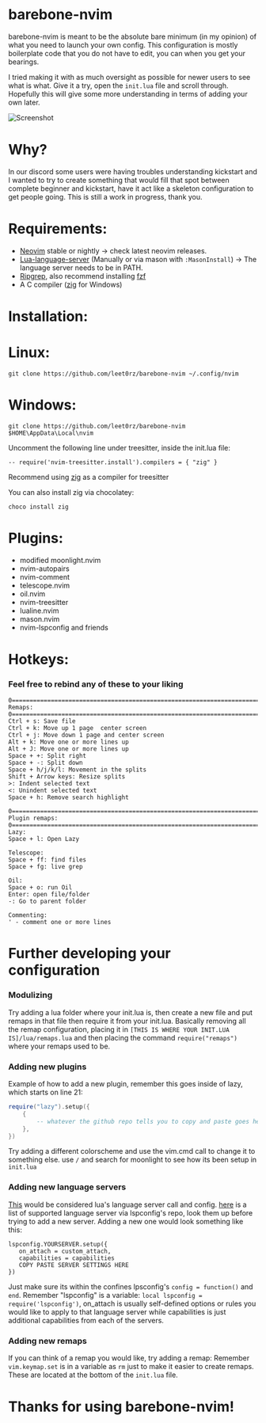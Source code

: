 # barebone-nvim
barebone-nvim is meant to be the absolute bare minimum (in my opinion) of what you need to launch your own config. This configuration is mostly boilerplate code that you do not have to edit, you can when you get your bearings.

I tried making it with as much oversight as possible for newer users to see what is what. Give it a try, open the `init.lua` file and scroll through. Hopefully this will give some more understanding in terms of adding your own later.

![Screenshot](https://i.imgur.com/hb2RNzX.png)

# Why?
In our discord some users were having troubles understanding kickstart and I wanted to try to create something that would fill that spot between complete beginner and kickstart, have it act like a skeleton configuration to get people going. This is still a work in progress, thank you.

# Requirements:
- [Neovim](https://github.com/neovim/neovim) stable or nightly -> check latest neovim releases.
- [Lua-language-server](https://github.com/LuaLS/lua-language-server) (Manually or via mason with `:MasonInstall`) -> The language server needs to be in PATH.
- [Ripgrep](https://github.com/BurntSushi/ripgrep), also recommend installing [fzf](https://github.com/junegunn/fzf)
- A C compiler ([zig](https://ziglang.org/download/) for Windows)

# Installation:
# Linux:
```
git clone https://github.com/leet0rz/barebone-nvim ~/.config/nvim
```
# Windows:
```
git clone https://github.com/leet0rz/barebone-nvim $HOME\AppData\Local\nvim
```
Uncomment the following line under treesitter, inside the init.lua file:

```-- require('nvim-treesitter.install').compilers = { "zig" }```

Recommend using [zig](https://ziglang.org/download/) as a compiler for treesitter

You can also install zig via chocolatey:

```
choco install zig
```

# Plugins:
- modified moonlight.nvim
- nvim-autopairs
- nvim-comment
- telescope.nvim
- oil.nvim
- nvim-treesitter
- lualine.nvim
- mason.nvim
- nvim-lspconfig and friends

# Hotkeys:

### Feel free to rebind any of these to your liking

```
0=============================================================================================0
Remaps:
0=============================================================================================0
Ctrl + s: Save file
Ctrl + k: Move up 1 page  center screen
Ctrl + j: Move down 1 page and center screen
Alt + k: Move one or more lines up
Alt + J: Move one or more lines up
Space + +: Split right
Space + -: Split down
Space + h/j/k/l: Movement in the splits
Shift + Arrow keys: Resize splits
>: Indent selected text
<: Unindent selected text
Space + h: Remove search highlight

0=============================================================================================0
Plugin remaps:
0=============================================================================================0
Lazy:
Space + l: Open Lazy

Telescope:
Space + ff: find files
Space + fg: live grep

Oil:
Space + o: run Oil
Enter: open file/folder
-: Go to parent folder

Commenting:
' - comment one or more lines
```

# Further developing your configuration
### Modulizing
Try adding a lua folder where your init.lua is, then create a new file and put remaps in that file then require it from your init.lua. Basically removing all the remap configuration, placing it in `[THIS IS WHERE YOUR INIT.LUA IS]/lua/remaps.lua` and then placing the command `require("remaps")` where your remaps used to be.
### Adding new plugins
Example of how to add a new plugin, remember this goes inside of lazy, which starts on line 21:
```lua
require("lazy").setup({
    {
        -- whatever the github repo tells you to copy and paste goes here usually.
    },
})
```
Try adding a different colorscheme and use the vim.cmd call to change it to something else. use `/` and search for moonlight to see how its been setup in `init.lua`

### Adding new language servers
[This](https://github.com/leet0rz/barebone-nvim/blob/main/init.lua#L155-L176) would be considered lua's language server call and config. [here](https://github.com/neovim/nvim-lspconfig/blob/master/doc/server_configurations.md) is a list of supported language server via lspconfig's repo, look them up before trying to add a new server. Adding a new one would look something like this:
```
lspconfig.YOURSERVER.setup({
   on_attach = custom_attach,
   capabilities = capabilities
   COPY PASTE SERVER SETTINGS HERE
})
```
Just make sure its within the confines lpsconfig's `config = function()` and `end`. Remember "lspconfig" is a variable: `local lspconfig = require('lspconfig')`, on_attach is usually self-defined options or rules you would like to apply to that language server while capabilities is just additional capabilities from each of the servers.
### Adding new remaps

If you can think of a remap you would like, try adding a remap: Remember `vim.keymap.set` is in a variable as `rm` just to make it easier to create remaps. These are located at the bottom of the `init.lua` file.
# Thanks for using barebone-nvim!
